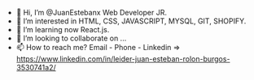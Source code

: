 - 👋 Hi, I’m @JuanEstebanx Web Developer JR. 
- 👀 I’m interested in HTML, CSS, JAVASCRIPT, MYSQL, GIT, SHOPIFY.
- 🌱 I’m learning now React.js.
- 💞️ I’m looking to collaborate on ...
- 📫 How to reach me? Email - Phone - Linkedin => https://www.linkedin.com/in/leider-juan-esteban-rolon-burgos-3530741a2/
 


<!---
JuanEstebanx/JuanEstebanx is a ✨ special ✨ repository because its `README.md` (this file) appears on your GitHub profile.
You can click the Preview link to take a look at your changes.
--->
